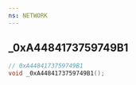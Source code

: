 ```yaml
---
ns: NETWORK
---
```

## _0xA4484173759749B1

```c
// 0xA4484173759749B1
void _0xA4484173759749B1();
```

